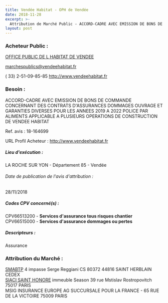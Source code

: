 ```yaml
---
title: Vendée Habitat - OPH de Vendée
date: 2018-11-28
excerpt: >-
  Attribution de Marché Public - ACCORD-CADRE AVEC EMISSION DE BONS DE COMMANDE CONCERNANT LA SOUSCRIPTION DES CONTRATS D'ASSURANCES DOMMAGES OUVRAGE ET GARANTIES DIVERSES POUR LES ANNEES 2019 A 2022
layout: post
---
```


### Acheteur Public : 
<a href="/acheteur-138/siren-278500012"> OFFICE PUBLIC DE L HABITAT DE VENDEE</a><br/>



marchespublics@vendeehabitat.fr

( 33) 2-51-09-85-85
http://www.vendeehabitat.fr
### Besoin :

ACCORD-CADRE AVEC EMISSION DE BONS DE COMMANDE CONCERNANT DES CONTRATS D'ASSURANCES DOMMAGES OUVRAGE ET GARANTIES DIVERSES POUR LES ANNEES 2019 A 2022 POLICE PAR ALIMENTS APPLICABLE A PLUSIEURS OPERATIONS DE CONSTRUCTION DE VENDEE HABITAT

Ref. avis : 18-164699

URL Profil Acheteur : http://www.vendeehabitat.fr

##### Lieu d'exécution :

LA ROCHE SUR YON - Département 85 - Vendée

###### Date de publication de l'avis d'attribution : 
28/11/2018

##### Codes CPV concerné(s) :
CPV66513200 - **Services d'assurance tous risques chantier** <br/>
CPV66515000 - **Services d'assurance dommages ou pertes** <br/>

##### Descripteurs :
Assurance <br/>

### Attribution du Marché :
<a href="/entreprise-574/siren-775684764"> SMABTP</a>    4 impasse Serge Reggiani CS 80372 44816 SAINT HERBLAIN CEDEX <br/>
<a href="/entreprise-572/siren-572059939"> SIACI SAINT HONORE</a>    immeuble Season 39 rue Mstislav Rostropovitch 75017 PARIS <br/>
MSIG INSURANCE EUROPE AG SUCCURSALE POUR LA FRANCE - 65 RUE DE LA VICTOIRE 75009 PARIS <br/>
